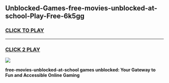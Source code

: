 
## Unblocked-Games-free-movies-unblocked-at-school-Play-Free-6k5gg
<h3>
<a href="https://premium76.site?title=free-movies-unblocked-at-school&ref=19M">CLICK TO PLAY</a></h3>
<hr>

<h3>
<a href="https://premium76.site?title=free-movies-unblocked-at-school&ref=19M">CLICK 2 PLAY</a>
  
</h3>

<a href="https://premium76.site?title=free-movies-unblocked-at-school&ref=19M"><img src="https://clearcache.store/games.png"></a>


**free-movies-unblocked-at-school games unblocked: Your Gateway to Fun and Accessible Online Gaming**

